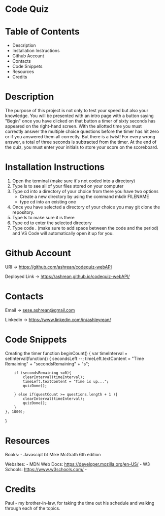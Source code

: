 # Code Quiz

# Table of Contents
 - Description
 - Installation Instructions
 - Github Account
 - Contacts
 - Code Snippets
 - Resources
 - Credits

# Description
The purpose of this project is not only to test your speed but also your knowledge. You will be presented with an intro page with a button saying "Begin" once you have clicked on that button a timer of sixty seconds has appeared on the right-hand screen. With the allotted time you must correctly answer the multiple choice questions before the timer has hit zero or if you answered them all correctly. But there is a twist! For every wrong answer, a total of three seconds is subtracted from the timer.  At the end of the quiz, you must enter your initials to store your score on the scoreboard.

# Installation Instructions
1. Open the terminal (make sure it's not coded into a directory)
2. Type ls to see all of your files stored on your computer
3. Type cd into a directory of your choice from there you have two options
    - Create a new directory by using the command mkdir FILENAME
    - type cd into an existing one
4. Once you have selected a directory of your choice you may git clone the repository.
5. Type ls to make sure it is there
6. Type cd to enter the selected directory
7. Type code . (make sure to add space between the code and the period) and VS Code will automatically open it up for you.

# Github Account
URl -> https://github.com/ashrean/codequiz-webAPI

Deployed Link -> https://ashrean.github.io/codequiz-webAPI/

# Contacts
Email -> sese.ashrean@gmail.com

Linkedin -> https://www.linkedin.com/in/ashleyrean/

# Code Snippets
Creating the timer
function beginCount() {
    var timeInterval = setInterval(function() {
        secondsLeft --;
        timeLeft.textContent = "Time Remaining" + "secondsRemaining" + "s";

        if (secondsRemaining <=0){
            clearInterval(timeInterval);
            timeLeft.textContent = "Time is up...";
            quizDone();

        } else if(questCount >= questions.length + 1 ){
            clearInterval(timeInterval);
            quizDone();
        }
    }, 1000);
}


# Resources
Books:
    - Javascipt bt Mike McGrath 6th edition

Websites:
    - MDN Web Docs: https://developer.mozilla.org/en-US/
    - W3 Schools: https://www.w3schools.com/
    -

# Credits
Paul - my brother-in-law, for taking the time out his schedule and walking through each of the topics.

 <!-- Pseudo Code
 1. When initating the quiz the user must press start in order for the timer to work
    a. When timer has started a question can appear timer will count down from 60seconds
    b. A total of 10 questions with topics from HTML/CSS/Javascript
        1. The quiz will be multiple choice style with 3 options for answers
        2. Each wrong answer will deduct 3 seconds from the timer
            2a. IF answered wrong it will show you the correct answer
2. When timer has reached 0 or if all questions has been answered the game will end
3. When the game has ended the user is presented with the score and must enter initials
    a. The user must enter initials not numbers, characters or anything longer than their initals
4. Once user has enterted initals they have the option to play again. -->
